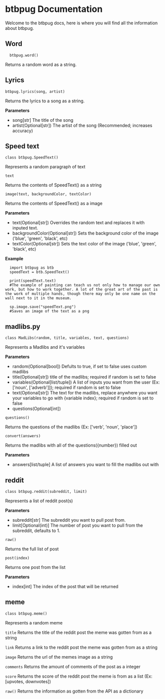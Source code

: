 # btbpug Documentation


Welcome to the btbpug docs, here is where you will find all the information about btbpug.


## Word


```
  btbpug.word()
```

Returns a random word as a string.

## Lyrics


`
  btbpug.lyrics(song, artist)
`

Returns the lyrics to a song as a string.

**Parameters**
 - song[str] The title of the song
 - artist(Optional[str]) The artist of the song (Recommended; increases accuracy)

## Speed text


`
  class btbpug.SpeedText()
`

Represents a random paragraph of text

`
  text
`

Returns the contents of SpeedText() as a string

`
  image(text, backgroundColor, textColor)
`

Returns the contents of SpeedText() as a image

**Parameters**
 - text(Optional[str]) Overrides the random text and replaces it with inputed text.
 - backgroundColor(Optional[str]) Sets the background color of the image ('blue', 'green', 'black', etc)
 - textColor(Optional[str]) Sets the text color of the image ('blue', 'green', 'black', etc)

**Example**

```
  import btbpug as btb
  speedText = btb.SpeedText()

  print(speedText.text)
  #The example of painting can teach us not only how to manage our own work, but how to work together. A lot of the great art of the past is the work of multiple hands, though there may only be one name on the wall next to it in the museum.

  sp.image.save("speedText.png")
  #Saves an image of the text as a png
```

## madlibs.py

`class MadLibs(random, title, variables, text, questions)`

Represents a Madlibs and it's variables

**Parameters**
 - random(Optional[bool]) Defults to true, if set to false uses custom madlibs
 - title(Optional[str]) title of the madlibs; required if random is set to false
 - variables(Optional[list/tuple]) A list of inputs you want from the user (Ex: ['noun', ['adverb']]); required if random is set to false
 - text(Optional[str]) The text for the madlibs, replace anywhere you want your variables to go with {variable index}; required if random is set to false
 - questions(Optional[int])

 `questions()`

Returns the questions of the madlibs (Ex: ['verb', 'noun', 'place'])

`convert(answers)`

Returns the madlibs with all of the questions({number}) filled out

**Parameters**
 - answers[list/tuple] A list of answers you want to fill the madlibs out with

## reddit

`class btbpug.reddit(subreddit, limit)`

Represents a list of reddit post(s)

**Parameters**
 - subreddit[str] The subreddit you want to pull post from.
 - limit[Optional(int)] The number of post you want to pull from the subreddit, defaults to 1.

 `raw()`

Returns the full list of post

`post(index)`

Returns one post from the list

**Parameters**
 - index[int] The index of the post that will be returned

## meme

`class btbpug.meme()`

Represents a random meme

`title`
Returns the title of the reddit post the meme was gotten from as a string

`link`
Returns a link to the reddit post the meme was gotten from as a string

`image`
Returns the url of the memes image as a string

`comments`
Returns the amount of comments of the post as a integer

`score`
Returns the score of the reddit post the meme is from as a list (Ex: [upvotes, downvotes])

`raw()`
Returns the information as gotten from the API as a dictionary
